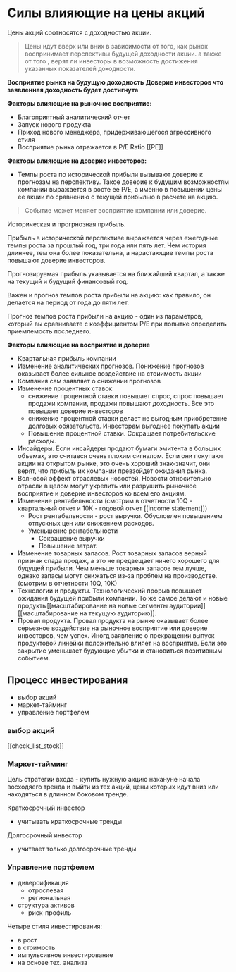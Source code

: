 # Силы влияющие на цены акций

 Цены акций соотносятся с доходностью акции.

 > Цены идут вверх или вних в зависимости от того, как рынок воспринимает перспективы будущей доходности акции. а также от того ,  верят ли инвесторы в возможность достижения указанных показателей доходности.

 **Восприятие рынка на будущую доходность**
 **Доверие инвесторов что заявленная доходность будет достигнута**

 **Факторы влияющие на рыночное восприятие:**
 - Благоприятный аналитический отчет
 - Запуск нового продукта
 - Приход нового менеджера, придерживающегося агрессивного стиля
 - Восприятие рынка отражается в P/E Ratio [[PE]]

 **Факторы влияющие на доверие инвесторов:**
 - Темпы роста по исторической прибыли вызывают доверие к прогнозам на перспективу. Такое доверие к будущим возможностям компании выражается в росте ее P/E, а именно в повышении цены ее акции по сравнению с текущей прибылью в расчете на акцию.

> Событие может меняет восприятие компании или доверие.


Историческая и прогрнозная прибыль.  
  
Прибыль в исторической перспективе выражается через ежегодные темпы роста за прошлый год, три года или пять лет.
Чем история длиннее, тем она более показательна, а нарастающие темпы роста повышают доверие инвесторов.  
  
Прогнозируемая прибыль указывается на ближайший квартал, а также на текущий и будущий финансовый год.  

Важен и прогноз темпов роста прибыли на акцию: как правило, он делается на период от года до пяти лет.
 
Прогноз темпов роста прибыли на акцию - один из параметров, который вы сравниваете с коэффициентом P/E при попытке определить приемлемость последнего. 

**Факторы влияющие на восприятие и доверие**
* Квартальная прибыль компании
* Изменение аналитических прогнозов. Понижение прогнозов оказывает более сильное воздействие на стоиимость акции
* Компания сам заявляет о снижении прогнозов
* Изменение процентных ставок
  * снижение процентной ставки повышает спрос, спрос повышает продажи компании, продажи повышают доходность. Все это повышает доверие инвесторов
  * снижение процентной ставки делает не выгодным приобретение долговых обязательств. Инвесторам выгоднее покупать акции
  * Повышение процентной ставки. Сокращает потребительские расходы. 
* Инсайдеры. Если инсайдеры продают бумаги эмитента в больших объемах, это считаеся очень плохим сигналом. Если они покупают акции на открытом рынке, это очень хороший знак-значит, они верят, что прибыль их компании превзойдет ожидания рынка. 
* Волновой эффект отраслевых новостей. Новости относительно отрасли в целом могут укрепить или разрушить рыночное восприятие и доверие инвесторов ко всем его акциям. 
* Изменение рентабельности (смотрим в отчетности 10Q - квартальный отчет и 10К - годовой отчет [[income statement]])
  * Рост рентабельности - рост выручки. Обусловлен повышением отпускных цен или снижением расходов.
  * Уменьшение рентабельности
    * Сокрашение выручки
    * Повышение затрат.
* Изменение товарных запасов. Рост товарных запасов верный признак спада продаж, а это не предвещает ничего хорошего для будущей прибыли. Чем меньше товарных запасов тем лучше, однако запасы могут снижаться из-за проблем на производстве. (смотрим в отчетности 10Q, 10К)
* Технологии и продукты. Технологический прорыв повышает ожидания будущей прибыли компании. То же самое делают и новые продукты[[масштабирование на новые сегменты аудитории]][[масштабирование на текущую аудиторию]]. 
* Провал продукта. Провал продукта на рынке оказывает более серьезное воздействие на рыночное восприятие или доверие инвесторов, чем успех. Иногд заявление о прекращении выпуск продуктовой линейки положительно влияет на восприятие. Если это закрытие уменьшает будующие убытки и становиться позитивным событием. 

 ## Процесс инвестирования
- выбор акций
- маркет-тайминг
- управление портфелем
  
### выбор акций
[[check_list_stock]]  

### Маркет-тайминг
Цель стратегии входа - купить нужную акцию накануне начала восходяего тренда и выйти из тех акций, цены которых идут вниз или находяться в длинном боковом тренде.

Краткосрочный инвестор
- учитывать краткосрочные тренды
  
Долгосрочный инвестор
- учитвает только долгосрочные тренды

 ### Управление портфелем
 - диверсификация
   - отрослевая
   - региональная
 - структура активов
   - риск-профиль

Четыре стиля инвестирования:
- в рост
- в стоимость 
- импульсивное инвестирование
- на основе тех. анализа